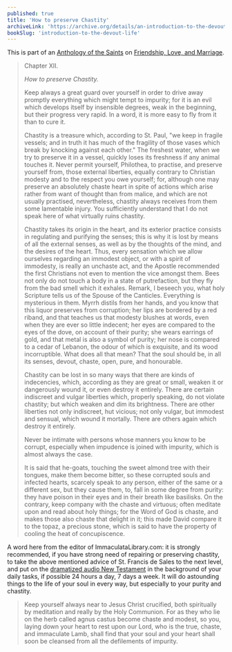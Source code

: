 ```yaml
---
published: true
title: 'How to preserve Chastity'
archiveLink: 'https://archive.org/details/an-introduction-to-the-devout-life/page/133?view=theater'
bookSlug: 'introduction-to-the-devout-life'
---
```


This is part of an [Anthology of the Saints](/anthologies.html) on [Friendship, Love, and Marriage](/anthologies/friendship-love-and-marriage.html).

> Chapter XII.
>
> *How to preserve Chastity.*
>
> Keep always a great guard over yourself in order to drive away promptly everything which might tempt to impurity; for it is an evil which develops itself by insensible degrees, weak in the beginning, but their progress very rapid. In a word, it is more easy to fly from it than to cure it.
>
> Chastity is a treasure which, according to St. Paul, "we keep in fragile vessels; and in truth it has much of the fragility of those vases which break by knocking against each other." The freshest water, when we try to preserve it in a vessel, quickly loses its freshness if any animal touches it. Never permit yourself, Philothea, to practise, and preserve yourself from, those external liberties, equally contrary to Christian modesty and to the respect you owe yourself; for, although one may preserve an absolutely chaste heart in spite of actions which arise rather from want of thought than from malice, and which are not usually practised, nevertheless, chastity always receives from them some lamentable injury. You sufficiently understand that I do not speak here of what virtually ruins chastity.
>
> Chastity takes its origin in the heart, and its exterior practice consists in regulating and purifying the senses; this is why it is lost by means of all the external senses, as well as by the thoughts of the mind, and the desires of the heart. Thus, every sensation which we allow ourselves regarding an immodest object, or with a spirit of immodesty, is really an unchaste act, and the Apostle recommended the first Christians not even to mention the vice amongst them. Bees not only do not touch a body in a state of putrefaction, but they fly from the bad smell which it exhales. Remark, I beseech you, what holy Scripture tells us of the Spouse of the Canticles. Everything is mysterious in them. Myrrh distils from her hands, and you know that this liquor preserves from corruption; her lips are bordered by a red riband, and that teaches us that modesty blushes at words, even when they are ever so little indecent; her eyes are compared to the eyes of the dove, on account of their purity; she wears earrings of gold, and that metal is also a symbol of purity; her nose is compared to a cedar of Lebanon, the odour of which is exquisite, and its wood incorruptible. What does all that mean? That the soul should be, in all its senses, devout, chaste, open, pure, and honourable.
>
> Chastity can be lost in so many ways that there are kinds of indecencies, which, according as they are great or small, weaken it or dangerously wound it, or even destroy it entirely. There are certain indiscreet and vulgar liberties which, properly speaking, do not violate chastity; but which weaken and dim its brightness. There are other liberties not only indiscreet, hut vicious; not only vulgar, but immodest and sensual, which wound it mortally. There are others again which destroy it entirely.
>
> Never be intimate with persons whose manners you know to be corrupt, especially when impudence is joined with impurity, which is almost always the case.
>
> It is said that he-goats, touching the sweet almond tree with their tongues, make them become bitter, so these corrupted souls and infected hearts, scarcely speak to any person, either of the same or a different sex, but they cause them, to, fall in some degree from purity: they have poison in their eyes and in their breath like basilisks. On the contrary, keep company with the chaste and virtuous; often meditate upon and read about holy things; for the Word of God is chaste, and makes those also chaste that delight in it; this made David compare it to the topaz, a precious stone, which is said to have the property of cooling the heat of concupiscence.

A word here from the editor of ImmaculataLibrary.com: it is strongly recommended, if you have strong need of repairing or preserving chastity, to take the above mentioned advice of St. Francis de Sales to the next level, and put on the [dramatized audio New Testament](https://www.truthandlifeapp.com/audio.html) in the background of your daily tasks, if possible 24 hours a day, 7 days a week. It will do astounding things to the life of your soul in every way, but especially to your purity and chastity.

> Keep yourself always near to Jesus Christ crucified, both spiritually by meditation and really by the Holy Communion. For as they who lie on the herb called agnus castus become chaste and modest, so you, laying down your heart to rest upon our Lord, who is the true, chaste, and immaculate Lamb, shall find that your soul and your heart shall soon be cleansed from all the defilements of impurity.